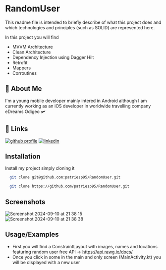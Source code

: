 # RandomUser

This readme file is intended to briefly describe of what this project does and which technologies and principles (such as SOLID) are represented here.

In this project you will find 
- MVVM Architecture
- Clean Architecture
- Dependency Injection using Dagger Hilt
- Retrofit
- Mappers
- Corroutines

## 🚀 About Me
I'm a young mobile developer mainly intered in Android although I am currently working as an iOS developer in worldwide travelling company eDreams Odigeo 🛩️


## 🔗 Links
[![github profile](https://img.shields.io/badge/github-572364?style=for-the-badge&logo=github&logoColor=white)](https://github.com/patriesp95)
[![linkedin](https://img.shields.io/badge/linkedin-0A66C2?style=for-the-badge&logo=linkedin&logoColor=white)](https://www.linkedin.com/in/patricia-martinez-espert-7470291a7/)


## Installation

Install my project simply cloning it 

```bash
  git clone git@github.com:patriesp95/RandomUser.git
```

```bash
  git clone https://github.com/patriesp95/RandomUser.git
```

## Screenshots
![Screenshot 2024-09-10 at 21 38 15](https://github.com/user-attachments/assets/3271671b-6392-49d3-8b6f-5c7f5f0a528f)
![Screenshot 2024-09-10 at 21 38 38](https://github.com/user-attachments/assets/d04b9331-3cf3-480a-818f-f906db5c6243)

## Usage/Examples

- First you will find a ConstraintLayout with images, names and locations featuring random user free API -> https://api.rawg.io/docs/
- Once you click in some in the main and only screen (MainActivity.kt) you will be displayed with a new user
